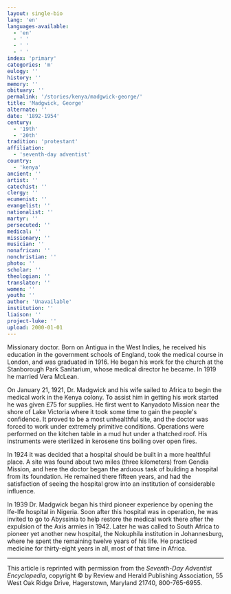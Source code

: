 ```yaml
---
layout: single-bio
lang: 'en'
languages-available:
  - 'en'
  - ' '
  - ' '
  - ' '
index: 'primary'
categories: 'm'
eulogy: ''
history: ''
memory: ''
obituary: ''
permalink: '/stories/kenya/madgwick-george/'
title: 'Madgwick, George'
alternate: ''
date: '1892-1954'
century:
  - '19th'
  - '20th'
tradition: 'protestant'
affiliation:
  - 'seventh-day adventist'
country:
  - 'kenya'
ancient: ''
artist: ''
catechist: ''
clergy: ''
ecumenist: ''
evangelist: ''
nationalist: ''
martyr: ''
persecuted: ''
medical: ''
missionary: ''
musician: ''
nonafrican: ''
nonchristian: ''
photo: ''
scholar: ''
theologian: ''
translator: ''
women: ''
youth: ''
author: 'Unavailable'
institution: ''
liaison: ''
project-luke: ''
upload: 2000-01-01
---
```



Missionary doctor. Born on Antigua in the West Indies, he received his education in the government schools of England, took the medical course in London, and was graduated in 1916. He began his work for the church at the Stanborough Park Sanitarium, whose medical director he became. In 1919 he married Vera McLean.

On January 21, 1921, Dr. Madgwick and his wife sailed to Africa to begin the medical work in the Kenya colony. To assist him in getting his work started he was given £75 for supplies. He first went to Kanyadoto Mission near the shore of Lake Victoria where it took some time to gain the people's confidence. It proved to be a most unhealthful site, and the doctor was forced to work under extremely primitive conditions. Operations were performed on the kitchen table in a mud hut under a thatched roof. His instruments were sterilized in kerosene tins boiling over open fires.

In 1924 it was decided that a hospital should be built in a more healthful place. A site was found about two miles (three kilometers) from Gendia Mission, and here the doctor began the arduous task of building a hospital from its foundation. He remained there fifteen years, and had the satisfaction of seeing the hospital grow into an institution of considerable influence.

In 1939 Dr. Madgwick began his third pioneer experience by opening the Ife-Ife hospital in Nigeria. Soon after this hospital was in operation, he was invited to go to Abyssinia to help restore the medical work there after the expulsion of the Axis armies in 1942. Later he was called to South Africa to pioneer yet another new hospital, the Nokuphila institution in Johannesburg, where he spent the remaining twelve years of his life. He practiced medicine for thirty-eight years in all, most of that time in Africa.



---

This article is reprinted with permission from the *Seventh-Day Adventist Encyclopedia*, copyright &copy; by Review and Herald Publishing Association, 55 West Oak Ridge Drive, Hagerstown, Maryland 21740, 800-765-6955.